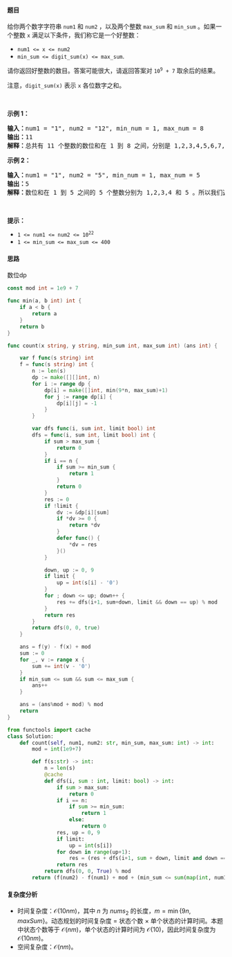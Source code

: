 #### 题目  

<p>给你两个数字字符串 <code>num1</code> 和 <code>num2</code> ，以及两个整数 <code>max_sum</code> 和 <code>min_sum</code> 。如果一个整数 <code>x</code> 满足以下条件，我们称它是一个好整数：</p>

<ul>
	<li><code>num1 &lt;= x &lt;= num2</code></li>
	<li><code>min_sum &lt;= digit_sum(x) &lt;= max_sum</code>.</li>
</ul>

<p>请你返回好整数的数目。答案可能很大，请返回答案对 <code>10<sup>9</sup> + 7</code> 取余后的结果。</p>

<p>注意，<code>digit_sum(x)</code> 表示 <code>x</code> 各位数字之和。</p>

<p> </p>

<p><strong>示例 1：</strong></p>

<pre><b>输入：</b>num1 = &#34;1&#34;, num2 = &#34;12&#34;, min_num = 1, max_num = 8
<b>输出：</b>11
<b>解释：</b>总共有 11 个整数的数位和在 1 到 8 之间，分别是 1,2,3,4,5,6,7,8,10,11 和 12 。所以我们返回 11 。
</pre>

<p><strong>示例 2：</strong></p>

<pre><b>输入：</b>num1 = &#34;1&#34;, num2 = &#34;5&#34;, min_num = 1, max_num = 5
<b>输出：</b>5
<b>解释：</b>数位和在 1 到 5 之间的 5 个整数分别为 1,2,3,4 和 5 。所以我们返回 5 。
</pre>

<p> </p>

<p><strong>提示：</strong></p>

<ul>
	<li><code>1 &lt;= num1 &lt;= num2 &lt;= 10<sup>22</sup></code></li>
	<li><code>1 &lt;= min_sum &lt;= max_sum &lt;= 400</code></li>
</ul>
 
#### 思路  

数位dp

```go 
const mod int = 1e9 + 7

func min(a, b int) int {
	if a < b {
		return a
	}
	return b
}

func count(x string, y string, min_sum int, max_sum int) (ans int) {

	var f func(s string) int
	f = func(s string) int {
		n := len(s)
		dp := make([][]int, n)
		for i := range dp {
			dp[i] = make([]int, min(9*n, max_sum)+1)
			for j := range dp[i] {
				dp[i][j] = -1
			}
		}

		var dfs func(i, sum int, limit bool) int
		dfs = func(i, sum int, limit bool) int {
			if sum > max_sum {
				return 0
			}
			if i == n {
				if sum >= min_sum {
					return 1
				}
				return 0
			}
			res := 0
			if !limit {
				dv := &dp[i][sum]
				if *dv >= 0 {
					return *dv
				}
				defer func() {
					*dv = res
				}()
			}

			down, up := 0, 9
			if limit {
				up = int(s[i] - '0')
			}
			for ; down <= up; down++ {
				res += dfs(i+1, sum+down, limit && down == up) % mod
			}
			return res
		}
		return dfs(0, 0, true)
	}

	ans = f(y) - f(x) + mod
	sum := 0
	for _, v := range x {
		sum += int(v - '0')
	}
	if min_sum <= sum && sum <= max_sum {
		ans++
	}

	ans = (ans%mod + mod) % mod
	return
}

```

```python
from functools import cache
class Solution:
    def count(self, num1, num2: str, min_sum, max_sum: int) -> int:
        mod = int(1e9+7)

        def f(s:str) -> int:
            n = len(s)
            @cache
            def dfs(i, sum : int, limit: bool) -> int:
                if sum > max_sum:
                    return 0
                if i == n:
                    if sum >= min_sum:
                        return 1
                    else:
                        return 0
                res, up = 0, 9
                if limit:
                    up = int(s[i])
                for down in range(up+1):
                    res = (res + dfs(i+1, sum + down, limit and down == up) ) % mod
                return res
            return dfs(0, 0, True) % mod
        return (f(num2) - f(num1) + mod + (min_sum <= sum(map(int, num1)) <= max_sum)) % mod
```

#### 复杂度分析  

- 时间复杂度：$\mathcal{O}(10nm)$，其中 $n$ 为 $\textit{nums}_2$ 的长度，$m=\min\{9n, \textit{maxSum}\}$。动态规划的时间复杂度 $=$ 状态个数 $\times$ 单个状态的计算时间。本题中状态个数等于 $\mathcal{O}(nm)$，单个状态的计算时间为 $\mathcal{O}(10)$，因此时间复杂度为 $\mathcal{O}(10nm)$。
- 空间复杂度：$\mathcal{O}(nm)$。